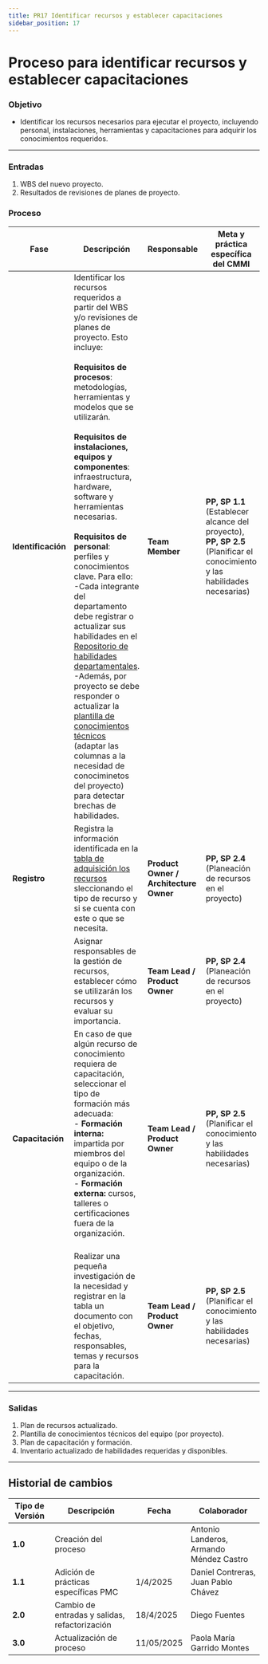```yaml
---
title: PR17 Identificar recursos y establecer capacitaciones
sidebar_position: 17
---
```


# Proceso para identificar recursos y establecer capacitaciones

### Objetivo

- Identificar los recursos necesarios para ejecutar el proyecto, incluyendo personal, instalaciones, herramientas y capacitaciones para adquirir los conocimientos requeridos.

---

### Entradas

1. WBS del nuevo proyecto.
2. Resultados de revisiones de planes de proyecto.

### Proceso

| **Fase**            | **Descripción**                                                                                                                                                                                                                                                                                      | **Responsable**                         | **Meta y práctica específica del CMMI**           |
|---------------------|------------------------------------------------------------------------------------------------------------------------------------------------------------------------------------------------------------------------------------------------------------------------------------------------------|-----------------------------------------|---------------------------------------------------|
| **Identificación** | Identificar los recursos requeridos a partir del WBS y/o revisiones de planes de proyecto. Esto incluye: <br/><br/> **Requisitos de procesos**: metodologías, herramientas y modelos que se utilizarán. <br/><br/> **Requisitos de instalaciones, equipos y componentes**: infraestructura, hardware, software y herramientas necesarias. <br/><br/> **Requisitos de personal**: perfiles y conocimientos clave. Para ello: <br/> -Cada integrante del departamento debe registrar o actualizar sus habilidades en el [Repositorio de habilidades departamentales](https://docs.google.com/spreadsheets/d/1fa2Wl-FCAMtcPqP0MmCJEuIEIezpAFJHTCUcAxAQ9FU/edit?usp=sharing). <br/>-Además, por proyecto se debe responder o actualizar la [plantilla de conocimientos técnicos](https://docs.google.com/spreadsheets/d/1OT4_ssxMjGavbrr5AA35Lu_H7lh68kxyCN6FcmlTQWQ/edit?usp=sharing) (adaptar las columnas a la necesidad de conociminetos del proyecto) para detectar brechas de habilidades.| **Team Member**                  | **PP, SP 1.1** (Establecer alcance del proyecto), **PP, SP 2.5** (Planificar el conocimiento y las habilidades necesarias) |
| **Registro**        | Registra la información identificada en la [tabla de adquisición los recursos](https://docs.google.com/spreadsheets/d/1OT4_ssxMjGavbrr5AA35Lu_H7lh68kxyCN6FcmlTQWQ/edit?usp=sharing) sleccionando el tipo de recurso y si se cuenta con este o que se necesita.  | **Product Owner / Architecture Owner**  | **PP, SP 2.4** (Planeación de recursos en el proyecto) |
|                     | Asignar responsables de la gestión de recursos, establecer cómo se utilizarán los recursos y evaluar su importancia.                                                                                                                                                                                                                                                | **Team Lead / Product Owner**           | **PP, SP 2.4** (Planeación de recursos en el proyecto)                                   |
| **Capacitación**    | En caso de que algún recurso de conocimiento requiera de capacitación, seleccionar el tipo de formación más adecuada: <br/> - **Formación interna:** impartida por miembros del equipo o de la organización. <br/> - **Formación externa:** cursos, talleres o certificaciones fuera de la organización. <br/><br/>  | **Team Lead / Product Owner**           | **PP, SP 2.5** (Planificar el conocimiento y las habilidades necesarias)                                   |
|                     | Realizar una pequeña investigación de la necesidad y registrar en la tabla un documento con el objetivo, fechas, responsables, temas y recursos para la capacitación. | **Team Lead / Product Owner**           | **PP, SP 2.5** (Planificar el conocimiento y las habilidades necesarias)                                   |


---

### Salidas

1. Plan de recursos actualizado.  
2. Plantilla de conocimientos técnicos del equipo (por proyecto).  
3. Plan de capacitación y formación.  
4. Inventario actualizado de habilidades requeridas y disponibles.


---

## Historial de cambios

| **Tipo de Versión** | **Descripción**                               | **Fecha** | **Colaborador**                 |
| ------------------- | --------------------------------------------- | --------- | ------------------------------- |
| **1.0**             | Creación del proceso   |   | Antonio Landeros, Armando Méndez Castro |
| **1.1**             | Adición de prácticas específicas PMC | 1/4/2025  | Daniel Contreras, Juan Pablo Chávez |
| **2.0**             | Cambio de entradas y salidas, refactorización | 18/4/2025  | Diego Fuentes |
| **3.0**             | Actualización de proceso | 11/05/2025  | Paola María Garrido Montes |
